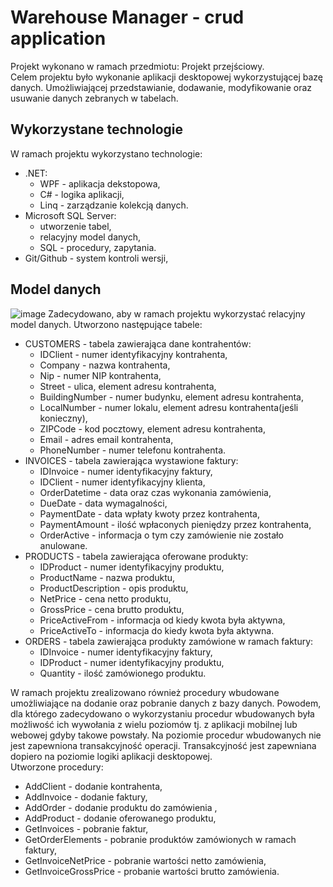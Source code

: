 # Warehouse Manager - crud application

Projekt wykonano w ramach przedmiotu: Projekt przejściowy.    
Celem projektu było wykonanie aplikacji desktopowej wykorzystującej bazę danych. Umożliwiającej przedstawianie, dodawanie, modyfikowanie oraz usuwanie danych zebranych w tabelach. 

## Wykorzystane technologie
W ramach projektu wykorzystano technologie:
  - .NET:
    - WPF - aplikacja dekstopowa,
    - C# - logika aplikacji,
    - Linq - zarządzanie kolekcją danych.
  - Microsoft SQL Server:
    - utworzenie tabel,
    - relacyjny model danych,
    - SQL - procedury, zapytania.
  - Git/Github - system kontroli wersji,
  
## Model danych
![image](https://user-images.githubusercontent.com/56918406/209851859-82cb7ad3-773c-4f7f-af3a-5685cf9518f5.png)
Zadecydowano, aby w ramach projektu wykorzystać relacyjny model danych. Utworzono następujące tabele:
  - CUSTOMERS - tabela zawierająca dane kontrahentów:
    - IDClient - numer identyfikacyjny kontrahenta,
    - Company - nazwa kontrahenta,
    - Nip - numer NIP kontrahenta,
    - Street - ulica, element adresu kontrahenta,
    - BuildingNumber - numer budynku, element adresu kontrahenta,
    - LocalNumber - numer lokalu, element adresu kontrahenta(jeśli konieczny),
    - ZIPCode - kod pocztowy, element adresu kontrahenta,
    - Email - adres email kontrahenta,
    - PhoneNumber - numer telefonu kontrahenta.
  - INVOICES - tabela zawierająca wystawione faktury:
    - IDInvoice - numer identyfikacyjny faktury,
    - IDClient - numer identyfikacyjny klienta, 
    - OrderDatetime - data oraz czas wykonania zamówienia,
    - DueDate - data wymagalności,
    - PaymentDate - data wpłaty kwoty przez kontrahenta,
    - PaymentAmount - ilość wpłaconych pieniędzy przez kontrahenta,
    - OrderActive - informacja o tym czy zamówienie nie zostało anulowane.
  - PRODUCTS - tabela zawierająca oferowane produkty:
    - IDProduct - numer identyfikacyjny produktu,
    - ProductName - nazwa produktu,
    - ProductDescription - opis produktu,
    - NetPrice - cena netto produktu,
    - GrossPrice - cena brutto produktu,
    - PriceActiveFrom - informacja od kiedy kwota była aktywna,
    - PriceActiveTo - informacja do kiedy kwota była aktywna.
  - ORDERS - tabela zawierająca produkty zamówione w ramach faktury:
    - IDInvoice - numer identyfikacyjny faktury,
    - IDProduct - numer identyfikacyjny produktu,
    - Quantity - ilość zamówionego produktu.
    
W ramach projektu zrealizowano również procedury wbudowane umożliwiające na dodanie oraz pobranie danych z bazy danych. Powodem, dla którego zadecydowano o wykorzystaniu procedur wbudowanych była możliwość ich wywołania z wielu poziomów tj. z aplikacji mobilnej lub webowej gdyby takowe powstały. Na poziomie procedur wbudowanych nie jest zapewniona transakcyjność operacji. Transakcyjność  jest zapewniana dopiero na poziomie logiki aplikacji desktopowej.  
Utworzone procedury:
  - AddClient - dodanie kontrahenta,
  - AddInvoice - dodanie faktury,
  - AddOrder - dodanie produktu do zamówienia ,
  - AddProduct - dodanie oferowanego produktu,
  - GetInvoices - pobranie faktur,
  - GetOrderElements - pobranie produktów zamówionych w ramach faktury,
  - GetInvoiceNetPrice - pobranie wartości netto zamówienia,
  - GetInvoiceGrossPrice - probanie wartości brutto zamówienia.
  

  
